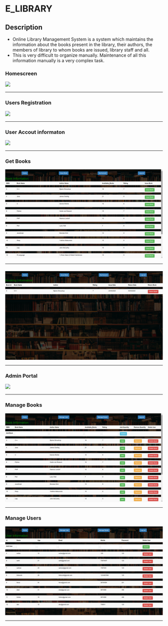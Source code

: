 # E_LIBRARY


## Description
* Online Library Management System is a system which maintains the
information about the books present in the library, their authors, the
members of library to whom books are issued, library staff and all.
* This is very difficult to organize manually. Maintenance of all this
information manually is a very complex task.

###


### Homescreen 
<img src="https://github.com/Sahil-Salim-Shaikh/E_LIBRARY/blob/master/Project_img/Login.png?raw=true">

------------------------------------------

### Users Registration 
<img src="https://github.com/Sahil-Salim-Shaikh/E_LIBRARY/blob/master/Project_img/Reglistration.png?raw=true" >

------------------------------------------

### User Accout informaton
<img src="https://github.com/Sahil-Salim-Shaikh/E_LIBRARY/blob/master/Project_img/Account%20info.png?raw=true" >

------------------------------------------

### Get Books
<img src="https://github.com/Sahil-Salim-Shaikh/E_LIBRARY/blob/master/Project_img/get%20book.png?raw=true">


------------------------------------------

###
<img src="https://github.com/Sahil-Salim-Shaikh/E_LIBRARY/blob/master/Project_img/book%20info.png?raw=true">   

------------------------------------------

### Admin Portal
<img src="https://github.com/Sahil-Salim-Shaikh/E_LIBRARY/blob/master/Project_img/Admin%20portal.png?raw=true" >

------------------------------------------

### Manage Books
<img src="https://github.com/Sahil-Salim-Shaikh/E_LIBRARY/blob/master/Project_img/Manage%20book.png?raw=true" >

------------------------------------------

### Manage Users
<img src="https://github.com/Sahil-Salim-Shaikh/E_LIBRARY/blob/master/Project_img/Manage%20user.png?raw=true" >

------------------------------------------

